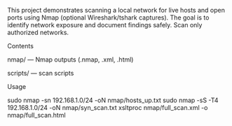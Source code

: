 This project demonstrates scanning a local network for live hosts and open ports using Nmap (optional Wireshark/tshark captures). The goal is to identify network exposure and document findings safely. Scan only authorized networks.

Contents

nmap/ — Nmap outputs (.nmap, .xml, .html)

scripts/ — scan scripts 

Usage

sudo nmap -sn 192.168.1.0/24 -oN nmap/hosts_up.txt
sudo nmap -sS -T4 192.168.1.0/24 -oN nmap/syn_scan.txt
xsltproc nmap/full_scan.xml -o nmap/full_scan.html
